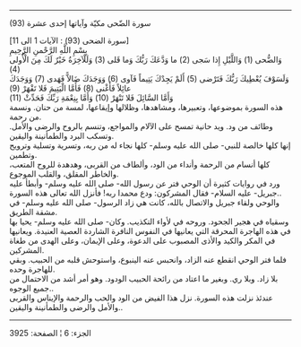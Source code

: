 ------------------------------------------------------------------------

(93) سورة الضّحى مكيّة وآياتها إحدى عشرة  
  
\[سورة الضحى (93) : الآيات 1 الى 11\]  
بِسْمِ اللَّهِ الرَّحْمنِ الرَّحِيمِ  
وَالضُّحى (1) وَاللَّيْلِ إِذا سَجى (2) ما وَدَّعَكَ رَبُّكَ وَما قَلى (3) وَلَلْآخِرَةُ خَيْرٌ لَكَ مِنَ
الْأُولى (4)  
وَلَسَوْفَ يُعْطِيكَ رَبُّكَ فَتَرْضى (5) أَلَمْ يَجِدْكَ يَتِيماً فَآوى (6) وَوَجَدَكَ ضَالاًّ فَهَدى (7)
وَوَجَدَكَ عائِلاً فَأَغْنى (8) فَأَمَّا الْيَتِيمَ فَلا تَقْهَرْ (9)  
وَأَمَّا السَّائِلَ فَلا تَنْهَرْ (10) وَأَمَّا بِنِعْمَةِ رَبِّكَ فَحَدِّثْ (11)  
هذه السورة بموضوعها، وتعبيرها، ومشاهدها، وظلالها وإيقاعها، لمسة من حنان.
ونسمة من رحمة.  
وطائف من ود. ويد حانية تمسح على الآلام والمواجع، وتنسم بالروح والرضى
والأمل. وتسكب البرد والطمأنينة واليقين.  
إنها كلها خالصة للنبي- صلى الله عليه وسلم- كلها نجاء له من ربه، وتسرية
وتسلية وترويح وتطمين.  
كلها أنسام من الرحمة وأنداء من الود، وألطاف من القربى، وهدهدة للروح
المتعب، والخاطر المقلق، والقلب الموجوع.  
ورد في روايات كثيرة أن الوحي فتر عن رسول الله- صلى الله عليه وسلم- وأبطأ
عليه جبريل- عليه السلام- فقال المشركون: ودع محمدا ربه! فأنزل الله تعالى
هذه السورة..  
والوحي ولقاء جبريل والاتصال بالله، كانت هي زاد الرسول- صلى الله عليه
وسلم- في مشقة الطريق.  
وسقياه في هجير الجحود. وروحه في لأواء التكذيب. وكان- صلى الله عليه وسلم-
يحيا بها في هذه الهاجرة المحرقة التي يعانيها في النفوس النافرة الشاردة
العصية العنيدة. ويعانيها في المكر والكيد والأذى المصبوب على الدعوة، وعلى
الإيمان، وعلى الهدى من طغاة المشركين.  
فلما فتر الوحي انقطع عنه الزاد، وانحبس عنه الينبوع، واستوحش قلبه من
الحبيب. وبقي للهاجرة وحده.  
بلا زاد. وبلا ري. وبغير ما اعتاد من رائحة الحبيب الودود. وهو أمر أشد من
الاحتمال من جميع الوجوه..  
عندئذ نزلت هذه السورة. نزل هذا الفيض من الود والحب والرحمة والإيناس
والقربى والأمل والرضى والطمأنينة واليقين..

------------------------------------------------------------------------

الجزء: 6 ¦ الصفحة: 3925
